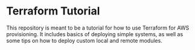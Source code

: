 # Terraform Tutorial

This repository is meant to be a tutorial for how to use Terraform for AWS provisioning. It includes basics of deploying simple systems, as well as some tips on how to deploy custom local and remote modules.

